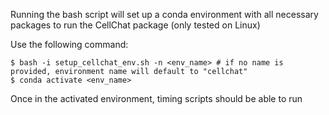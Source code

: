 Running the bash script will set up a conda environment with all necessary packages to run the CellChat package (only tested on Linux)

Use the following command:

```
$ bash -i setup_cellchat_env.sh -n <env_name> # if no name is provided, environment name will default to "cellchat"
$ conda activate <env_name>
```

Once in the activated environment, timing scripts should be able to run